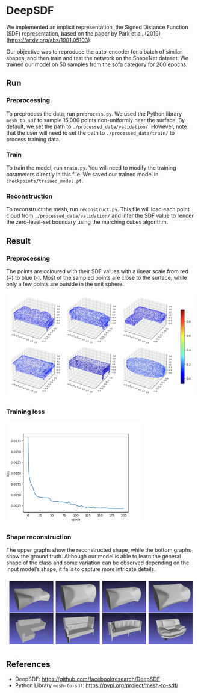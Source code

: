 # DeepSDF

We implemented an implicit representation, the Signed Distance Function (SDF) representation, based on the paper by Park et al. (2019) (https://arxiv.org/abs/1901.05103).

Our objective was to reproduce the auto-encoder for a batch of similar shapes, and then train and test the network on the ShapeNet dataset. We trained our model on 50 samples from the sofa category for 200 epochs.

## Run

### Preprocessing
To preprocess the data, run ```preprocess.py```. We used the Python library ```mesh_to_sdf``` to sample 15,000 points non-uniformly near the surface. By default, we set the path to ```./processed_data/validation/```. However, note that the user will need to set the path to ```./processed_data/train/``` to process training data.

### Train
To train the model, run ```train.py```. You will need to modify the training parameters directly in this file.
We saved our trained model in ```checkpoints/trained_model.pt```.

### Reconstruction
To reconstruct the mesh, run ```reconstruct.py```. This file will load each point cloud from ```./processed_data/validation/``` and infer the SDF value to render the zero-level-set boundary using the marching cubes algorithm.

## Result

### Preprocessing

The points are coloured with their SDF values with a linear scale from red (+) to blue (-). Most of the sampled points are close to the surface, while only a few points are outside in the unit sphere.

<img src="https://github.com/Lixiyao-meow/DeepSDF/blob/main/img/point_clouds.jpeg" width="720">

### Training loss

<img src="https://github.com/Lixiyao-meow/DeepSDF/blob/main/img/training_loss.png" width="360">

### Shape reconstruction

The upper graphs show the reconstructed shape, while the bottom graphs show the ground truth. Although our model is able to learn the general shape of the class and some variation can be observed depending on the input model’s shape, it fails to capture more intricate details.

<img src="https://github.com/Lixiyao-meow/DeepSDF/blob/main/img/reconstruction.png" width="720">

## References

- DeepSDF: https://github.com/facebookresearch/DeepSDF
- Python Library ```mesh-to-sdf```: https://pypi.org/project/mesh-to-sdf/
